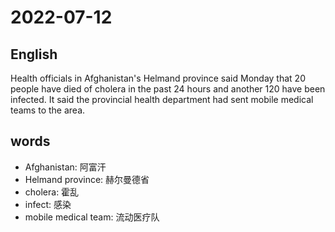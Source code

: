 # 2022-07-12


## English
Health officials in Afghanistan's Helmand
province said Monday that 20 people have
died of cholera in the past 24 hours and
another 120 have been infected. It said the 
provincial health department had sent
mobile medical teams to the area.

## words
* Afghanistan: 阿富汗
* Helmand province: 赫尔曼德省
* cholera: 霍乱
* infect: 感染
* mobile medical team: 流动医疗队

